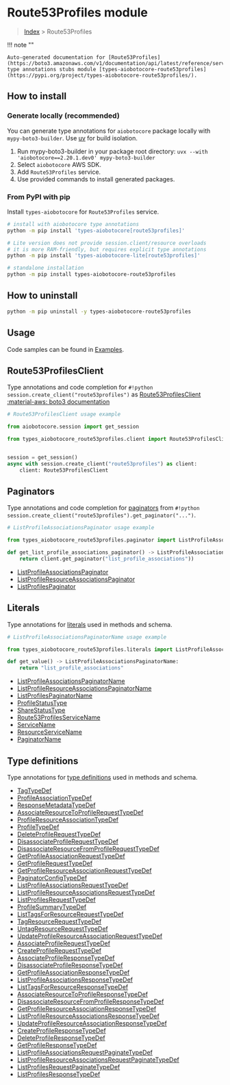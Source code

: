 # Route53Profiles module

> [Index](../README.md) > Route53Profiles


!!! note ""

    Auto-generated documentation for [Route53Profiles](https://boto3.amazonaws.com/v1/documentation/api/latest/reference/services/route53profiles.html#route53profiles)
    type annotations stubs module [types-aiobotocore-route53profiles](https://pypi.org/project/types-aiobotocore-route53profiles/).

## How to install

### Generate locally (recommended)

You can generate type annotations for `aiobotocore` package locally with `mypy-boto3-builder`.
Use [uv](https://docs.astral.sh/uv/getting-started/installation/) for build isolation.

1. Run mypy-boto3-builder in your package root directory: `uvx --with 'aiobotocore==2.20.1.dev0' mypy-boto3-builder`
1. Select `aiobotocore` AWS SDK.
1. Add `Route53Profiles` service.
1. Use provided commands to install generated packages.



### From PyPI with pip

Install `types-aiobotocore` for `Route53Profiles` service.

```bash
# install with aiobotocore type annotations
python -m pip install 'types-aiobotocore[route53profiles]'

# Lite version does not provide session.client/resource overloads
# it is more RAM-friendly, but requires explicit type annotations
python -m pip install 'types-aiobotocore-lite[route53profiles]'

# standalone installation
python -m pip install types-aiobotocore-route53profiles
```



## How to uninstall

```bash
python -m pip uninstall -y types-aiobotocore-route53profiles
```

## Usage

Code samples can be found in [Examples](./usage.md).

## Route53ProfilesClient

Type annotations and code completion for  `#!python session.create_client("route53profiles")` as [Route53ProfilesClient](./client.md)
[:material-aws: boto3 documentation](https://boto3.amazonaws.com/v1/documentation/api/latest/reference/services/route53profiles.html#Route53Profiles.Client)

```python
# Route53ProfilesClient usage example

from aiobotocore.session import get_session

from types_aiobotocore_route53profiles.client import Route53ProfilesClient


session = get_session()
async with session.create_client("route53profiles") as client:
    client: Route53ProfilesClient
```


## Paginators

Type annotations and code completion for
[paginators](./paginators.md)
from `#!python session.create_client("route53profiles").get_paginator("...")`.

```python
# ListProfileAssociationsPaginator usage example

from types_aiobotocore_route53profiles.paginator import ListProfileAssociationsPaginator

def get_list_profile_associations_paginator() -> ListProfileAssociationsPaginator:
    return client.get_paginator("list_profile_associations"))
```

- [ListProfileAssociationsPaginator](./paginators.md#listprofileassociationspaginator)
- [ListProfileResourceAssociationsPaginator](./paginators.md#listprofileresourceassociationspaginator)
- [ListProfilesPaginator](./paginators.md#listprofilespaginator)








## Literals

Type annotations for [literals](./literals.md) used in methods and schema.

```python
# ListProfileAssociationsPaginatorName usage example

from types_aiobotocore_route53profiles.literals import ListProfileAssociationsPaginatorName

def get_value() -> ListProfileAssociationsPaginatorName:
    return "list_profile_associations"
```

- [ListProfileAssociationsPaginatorName](./literals.md#listprofileassociationspaginatorname)
- [ListProfileResourceAssociationsPaginatorName](./literals.md#listprofileresourceassociationspaginatorname)
- [ListProfilesPaginatorName](./literals.md#listprofilespaginatorname)
- [ProfileStatusType](./literals.md#profilestatustype)
- [ShareStatusType](./literals.md#sharestatustype)
- [Route53ProfilesServiceName](./literals.md#route53profilesservicename)
- [ServiceName](./literals.md#servicename)
- [ResourceServiceName](./literals.md#resourceservicename)
- [PaginatorName](./literals.md#paginatorname)




## Type definitions

Type annotations for [type definitions](./type_defs.md) used in methods and schema.

- [TagTypeDef](./type_defs.md#tagtypedef)
- [ProfileAssociationTypeDef](./type_defs.md#profileassociationtypedef)
- [ResponseMetadataTypeDef](./type_defs.md#responsemetadatatypedef)
- [AssociateResourceToProfileRequestTypeDef](./type_defs.md#associateresourcetoprofilerequesttypedef)
- [ProfileResourceAssociationTypeDef](./type_defs.md#profileresourceassociationtypedef)
- [ProfileTypeDef](./type_defs.md#profiletypedef)
- [DeleteProfileRequestTypeDef](./type_defs.md#deleteprofilerequesttypedef)
- [DisassociateProfileRequestTypeDef](./type_defs.md#disassociateprofilerequesttypedef)
- [DisassociateResourceFromProfileRequestTypeDef](./type_defs.md#disassociateresourcefromprofilerequesttypedef)
- [GetProfileAssociationRequestTypeDef](./type_defs.md#getprofileassociationrequesttypedef)
- [GetProfileRequestTypeDef](./type_defs.md#getprofilerequesttypedef)
- [GetProfileResourceAssociationRequestTypeDef](./type_defs.md#getprofileresourceassociationrequesttypedef)
- [PaginatorConfigTypeDef](./type_defs.md#paginatorconfigtypedef)
- [ListProfileAssociationsRequestTypeDef](./type_defs.md#listprofileassociationsrequesttypedef)
- [ListProfileResourceAssociationsRequestTypeDef](./type_defs.md#listprofileresourceassociationsrequesttypedef)
- [ListProfilesRequestTypeDef](./type_defs.md#listprofilesrequesttypedef)
- [ProfileSummaryTypeDef](./type_defs.md#profilesummarytypedef)
- [ListTagsForResourceRequestTypeDef](./type_defs.md#listtagsforresourcerequesttypedef)
- [TagResourceRequestTypeDef](./type_defs.md#tagresourcerequesttypedef)
- [UntagResourceRequestTypeDef](./type_defs.md#untagresourcerequesttypedef)
- [UpdateProfileResourceAssociationRequestTypeDef](./type_defs.md#updateprofileresourceassociationrequesttypedef)
- [AssociateProfileRequestTypeDef](./type_defs.md#associateprofilerequesttypedef)
- [CreateProfileRequestTypeDef](./type_defs.md#createprofilerequesttypedef)
- [AssociateProfileResponseTypeDef](./type_defs.md#associateprofileresponsetypedef)
- [DisassociateProfileResponseTypeDef](./type_defs.md#disassociateprofileresponsetypedef)
- [GetProfileAssociationResponseTypeDef](./type_defs.md#getprofileassociationresponsetypedef)
- [ListProfileAssociationsResponseTypeDef](./type_defs.md#listprofileassociationsresponsetypedef)
- [ListTagsForResourceResponseTypeDef](./type_defs.md#listtagsforresourceresponsetypedef)
- [AssociateResourceToProfileResponseTypeDef](./type_defs.md#associateresourcetoprofileresponsetypedef)
- [DisassociateResourceFromProfileResponseTypeDef](./type_defs.md#disassociateresourcefromprofileresponsetypedef)
- [GetProfileResourceAssociationResponseTypeDef](./type_defs.md#getprofileresourceassociationresponsetypedef)
- [ListProfileResourceAssociationsResponseTypeDef](./type_defs.md#listprofileresourceassociationsresponsetypedef)
- [UpdateProfileResourceAssociationResponseTypeDef](./type_defs.md#updateprofileresourceassociationresponsetypedef)
- [CreateProfileResponseTypeDef](./type_defs.md#createprofileresponsetypedef)
- [DeleteProfileResponseTypeDef](./type_defs.md#deleteprofileresponsetypedef)
- [GetProfileResponseTypeDef](./type_defs.md#getprofileresponsetypedef)
- [ListProfileAssociationsRequestPaginateTypeDef](./type_defs.md#listprofileassociationsrequestpaginatetypedef)
- [ListProfileResourceAssociationsRequestPaginateTypeDef](./type_defs.md#listprofileresourceassociationsrequestpaginatetypedef)
- [ListProfilesRequestPaginateTypeDef](./type_defs.md#listprofilesrequestpaginatetypedef)
- [ListProfilesResponseTypeDef](./type_defs.md#listprofilesresponsetypedef)

